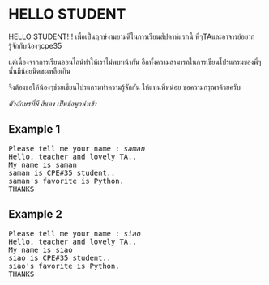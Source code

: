 <div id="current" aria-labelledby="ui-id-1" role="tabpanel" class="ui-tabs-panel ui-corner-bottom ui-widget-content" aria-hidden="false">
    <form method="post" action="/elab/lab/submit/1023/11527/18979/" enctype="multipart/form-data" autocomplete="off">
      <div id="assignment-body">
        <input type="hidden" name="csrfmiddlewaretoken" value="YqEtjXMj7sBNyEAb4x8zNlFVeeEsPu97n22AKU0Cn53CGilCUFtCRHuVgWFyxzpH">
        <h1>HELLO STUDENT</h1><p>HELLO STUDENT!!! 
เพื่อเป็นฤกษ์งามยามดีในการเรียนสัปดาห์แรกนี้ พี่ๆTAและอาจารย์อยากรู้จักกับน้องๆcpe35 </p><p>แต่เนื่องจากการเรียนออนไลน์ทำให้เราไม่พบหน้ากัน อีกทั้งความสามารถในการเขียนโปรแกรมของพี่ๆนั้นมีน้อยนิดซะเหลือเกิน </p><p>จึงต้องขอให้น้องๆช่วยเขียนโปรแกรมทำความรู้จักกัน ให้แทนพี่หน่อย ขอความกรุณาด้วยครับ </p><p><em>ตัวอักษรที่มี สีแดง เป็นข้อมูลนำเข้า</em></p><h2>Example 1</h2><p></p><pre class="output">Please tell me your name : <em>saman</em>
Hello, teacher and lovely TA..
My name is saman
saman is CPE#35 student..
saman's favorite is Python.
THANKS
</pre><p></p><h2>Example 2</h2><p></p><pre class="output">Please tell me your name : <em>siao</em> <br>Hello, teacher and lovely TA..
My name is siao
siao is CPE#35 student..
siao's favorite is Python.
THANKS
  </div>